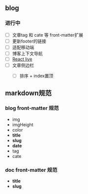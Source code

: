 ## blog

### 进行中
- [ ] 文章tag 和 cate 等 front-matter扩展
- [ ] 更新footer的链接
- [ ] 适配移动端
- [ ] 博客上下文导航
- [ ] [React live]()
- [ ] 文章侧边栏
    - [ ] 排序 + index置顶


## markdown规范
### blog front-matter 规范
- img
- imgHeight
- color
- **title**
- **slug**
- **date**
- tag
- cate

### doc front-matter 规范
- **title**
- **slug**

<!-- - [remark扩展](https://github.com/remarkjs/remark/blob/main/doc/plugins.md#list-of-plugins) -->

